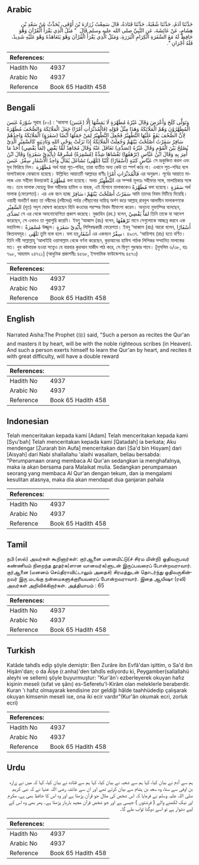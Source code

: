 ## Arabic


<div dir="rtl" lang="ar" style={{fontSize:'larger',backgroundColor:'#f8f9fa',padding:20}}>
حَدَّثَنَا آدَمُ، حَدَّثَنَا شُعْبَةُ، حَدَّثَنَا قَتَادَةُ، قَالَ سَمِعْتُ زُرَارَةَ بْنَ أَوْفَى، يُحَدِّثُ عَنْ سَعْدِ بْنِ هِشَامٍ، عَنْ عَائِشَةَ، عَنِ النَّبِيِّ صلى الله عليه وسلم قَالَ ‏ "‏ مَثَلُ الَّذِي يَقْرَأُ الْقُرْآنَ وَهْوَ حَافِظٌ لَهُ مَعَ السَّفَرَةِ الْكِرَامِ الْبَرَرَةِ، وَمَثَلُ الَّذِي يَقْرَأُ الْقُرْآنَ وَهْوَ يَتَعَاهَدُهُ وَهْوَ عَلَيْهِ شَدِيدٌ، فَلَهُ أَجْرَانِ ‏"‏‏.‏
</div>
<div style={{backgroundColor:'#f8f9fa',padding:20, marginBottom: 10}}><table> <thead> <tr> <th>References:</th> <th></th> </tr> </thead> <tbody><tr><td>Hadith No</td><td>4937</td></tr><tr><td>Arabic No</td><td>4937</td></tr><tr><td>Reference</td><td>Book 65 Hadith 458</td></tr></tbody></table></div>

## Bengali


<div dir="ltr" lang="bn" style={{fontSize:'larger',backgroundColor:'#f8f9fa',padding:20}}>
سُوْرَةُ عَبَسَ সূরাহ (৮০) : ‘আবাসা (عَبَسَ) وَتَوَلَّى كَلَحَ وَأَعْرَضَ وَقَالَ غَيْرُهُ مُطَهَّرَةٍ لَا يَمَسُّهَا إِلَّا الْمُطَهَّرُوْنَ وَهُمْ الْمَلَائِكَةُ وَهَذَا مِثْلُ قَوْلِهِ (فَالْمُدَبِّرَاتِ أَمْرًا) جَعَلَ الْمَلَائِكَةَ وَالصُّحُفَ مُطَهَّرَةً لِأَنَّ الصُّحُفَ يَقَعُ عَلَيْهَا التَّطْهِيْرُ فَجُعِلَ التَّطْهِيْرُ لِمَنْ حَمَلَهَا أَيْضًا (سَفَرَةٍ) الْمَلَائِكَةُ وَاحِدُهُمْ سَافِرٌ سَفَرْتُ أَصْلَحْتُ بَيْنَهُمْ وَجُعِلَتْ الْمَلَائِكَةُ إِذَا نَزَلَتْ بِوَحْيِ اللهِ وَتَأْدِيَتِهِ كَالسَّفِيْرِ الَّذِيْ يُصْلِحُ بَيْنَ الْقَوْمِ وَقَالَ غَيْرُهُ (تَصَدَّى) تَغَافَلَ عَنْهُ وَقَالَ مُجَاهِدٌ لَمَّا يَقْضِ (لمَاَّ يَقْضِي) أَحَدٌ مَا أُمِرَ بِهِ وَقَالَ ابْنُ عَبَّاسٍ (تَرْهَقُهَا) تَغْشَاهَا شِدَّةٌ (مُسْفِرَةٌ) مُشْرِقَةٌ (بِأَيْدِيْ سَفَرَةٍ) وَقَالَ ابْنُ عَبَّاسٍ كَتَبَةٍ (أَسْفَارًا) كُتُبًا (تَلَهَّى) تَشَاغَلَ يُقَالُ وَاحِدُ الْأَسْفَارِ سِفْرٌ. عَبَسَ সে ভ্রূকুঞ্চিত করল এবং মুখ ফিরিয়ে নিল। مُطَهَّرَة অর্থ যারা পূত-পবিত্র, তারা ব্যতীত অন্য কেউ তা স্পর্শ করে না। এখানে পূত-পবিত্র বলে মালাইকাকে বোঝানো হয়েছে। উল্লিখিত আয়াতটি আল্লাহর বাণীঃ فَالْمُدَبِّرَاتِ أَمْرًا এর অনুরূপ। পূর্বের আয়াতে মালাক এবং সহীফা উভয়কেই مُطَهَّرَةً বলা হয়েছে। অথচ التَّطْهِيْرُ এর সম্পর্ক মূলতঃ সহীফার সঙ্গে, মালায়িকার সঙ্গে নয়। তবে মালাক যেহেতু উক্ত সহীফার হামিল ও বাহক, এই হিসাবে মালাককেও مُطَهَّرَةً বলা হয়েছে। سَفَرَةٍ অর্থ মালাক (ফেরেশতা)। এর এক বচন হচ্ছে سَافِرٌ।سَفَرْتُ أَصْلَحْتُ بَيْنَهُمْ আমি তাদের বিবাদ মিটিয়ে দিয়েছি। ওয়াহী অবতীর্ণ করত তা নবীদের (নবীদের) পর্যন্ত পৌঁছানোর দায়িত্ব অর্পণ করে আল্লাহ্ রাববুল আলামীন মালাকগণকে السَّفِيْرِ (দূত) সদৃশ ঘোষণা করেছেন যিনি কওমের পরস্পর বিবাদ মীমাংসা করেন। অন্যান্য মুফাস্সির বলেছেন, تَصَدَّى সে এর থেকে অমনোযোগিতা প্রকাশ করেছে। মুজাহিদ (রহ.) বলেন, لمَاَّ يَقْضِيْ তিনি তাকে যা আদেশ করেছেন, সে এখনও তা পুরাপুরি করেনি। ইবনু ‘আব্বাস (রাঃ) বলেন, تَرْهَقُهَا মানে সেগুলোকে আচ্ছন্ন করবে এক মহাবিপদ। مُسْفِرَةٌ উজ্জ্বল। بِأَيْدِيْ سَفَرَةٍ লিপিবদ্ধকারী ফেরেশতা। ইবনু ‘আব্বাস (রাঃ) আরো বলেন, أَسْفَارًا কিতাবসমূহ। تَلَهَّى তুমি ব্যস্ত হলে। বলা হয়أَسْفَارِ এর একবচন سِفْرٌ। ৪৯৩৭. ‘আয়িশাহ (রাঃ) হতে বর্ণিত। তিনি নবী সাল্লাল্লাহু ‘আলাইহি ওয়াসাল্লাম থেকে বর্ণনা করেছেন, কুরআনের হাফিয পাঠক লিপিকর সম্মানিত মালাকের মত। খুব কষ্টদায়ক হওয়া সত্ত্বেও যে বারবার কুরআন মাজীদ পাঠ করে, সে দ্বিগুণ পুরস্কার পাবে। [মুসলিম ৬/৩৮, হাঃ ৭৯৮, আহমাদ ২৪৭২১] (আধুনিক প্রকাশনীঃ ৪৫৬৮, ইসলামিক ফাউন্ডেশনঃ ৪৫৭৩)
</div>
<div style={{backgroundColor:'#f8f9fa',padding:20, marginBottom: 10}}><table> <thead> <tr> <th>References:</th> <th></th> </tr> </thead> <tbody><tr><td>Hadith No</td><td>4937</td></tr><tr><td>Arabic No</td><td>4937</td></tr><tr><td>Reference</td><td>Book 65 Hadith 458</td></tr></tbody></table></div>

## English


<div dir="ltr" lang="en" style={{fontSize:'larger',backgroundColor:'#f8f9fa',padding:20}}>
Narrated Aisha:The Prophet (ﷺ) said, "Such a person as recites the Qur'an and masters it by heart, will be with the noble righteous scribes (in Heaven). And such a person exerts himself to learn the Qur'an by heart, and recites it with great difficulty, will have a double reward
</div>
<div style={{backgroundColor:'#f8f9fa',padding:20, marginBottom: 10}}><table> <thead> <tr> <th>References:</th> <th></th> </tr> </thead> <tbody><tr><td>Hadith No</td><td>4937</td></tr><tr><td>Arabic No</td><td>4937</td></tr><tr><td>Reference</td><td>Book 65 Hadith 458</td></tr></tbody></table></div>

## Indonesian


<div dir="ltr" lang="id" style={{fontSize:'larger',backgroundColor:'#f8f9fa',padding:20}}>
Telah menceritakan kepada kami [Adam] Telah menceritakan kepada kami [Syu'bah] Telah menceritakan kepada kami [Qatadah] ia berkata; Aku mendengar [Zurarah bin Aufa] menceritakan dari [Sa'd bin Hisyam] dari [Aisyah] dari Nabi shallallahu 'alaihi wasallam, beliau bersabda: "Perumpamaan orang membaca Al Qur'an sedangkan ia menghafalnya, maka ia akan bersama para Malaikat mulia. Sedangkan perumpamaan seorang yang membaca Al Qur'an dengan tekum, dan ia mengalami kesulitan atasnya, maka dia akan mendapat dua ganjaran pahala
</div>
<div style={{backgroundColor:'#f8f9fa',padding:20, marginBottom: 10}}><table> <thead> <tr> <th>References:</th> <th></th> </tr> </thead> <tbody><tr><td>Hadith No</td><td>4937</td></tr><tr><td>Arabic No</td><td>4937</td></tr><tr><td>Reference</td><td>Book 65 Hadith 458</td></tr></tbody></table></div>

## Tamil


<div dir="ltr" lang="ta" style={{fontSize:'larger',backgroundColor:'#f8f9fa',padding:20}}>
நபி (ஸல்) அவர்கள் கூறினார்கள்: குர்ஆனை மனனமிட்டு(ச் சிரம மின்றி) ஓதிவருபவர் கண்ணியம் நிறைந்த தூதர்க(ளான வானவர்க)ளுடன் இருப்பவரைப் போன்றவராவார். குர்ஆனை (மனனம் செய்திராவிட்டாலும் அதைச்) சிரமத்துடன் தொடர்ந்து ஓதிவருகின்றவர் இரு மடங்கு நன்மைகளுக்குரியவரைப் போன்றவராவார். இதை ஆயிஷா (ரலி) அவர்கள் அறிவிக்கிறார்கள். அத்தியாயம் : 65
</div>
<div style={{backgroundColor:'#f8f9fa',padding:20, marginBottom: 10}}><table> <thead> <tr> <th>References:</th> <th></th> </tr> </thead> <tbody><tr><td>Hadith No</td><td>4937</td></tr><tr><td>Arabic No</td><td>4937</td></tr><tr><td>Reference</td><td>Book 65 Hadith 458</td></tr></tbody></table></div>

## Turkish


<div dir="ltr" lang="tr" style={{fontSize:'larger',backgroundColor:'#f8f9fa',padding:20}}>
Katâde tahdîs edip şöyle demiştir: Ben Zurâre ibn Evfâ'dan işittim, o Sa'd ibn Hişâm'dan; o da Âişe (r.anha)'den tahdîs ediyordu ki, Peygamber(sallallahü aleyhi ve sellem) şöyle buyurmuştur: "Kur'ân'ı ezberleyerek okuyan hafız kişinin meseli (sıfat ve şânı) es-Seferetu'l-Kirâm olan meleklerle beraberdir. Kuran 'ı hafız olmayarak kendisine zor geldiği hâlde taahhüdedip çalışarak okuyan kimsenin meseli ise, ona iki ecir vardır"(Kur'ân okumak ecri, zorluk ecri)
</div>
<div style={{backgroundColor:'#f8f9fa',padding:20, marginBottom: 10}}><table> <thead> <tr> <th>References:</th> <th></th> </tr> </thead> <tbody><tr><td>Hadith No</td><td>4937</td></tr><tr><td>Arabic No</td><td>4937</td></tr><tr><td>Reference</td><td>Book 65 Hadith 458</td></tr></tbody></table></div>

## Urdu


<div dir="rtl" lang="ur" style={{fontSize:'larger',backgroundColor:'#f8f9fa',padding:20}}>
ہم سے آدم نے بیان کیا، کہا ہم سے شعبہ نے بیان کیا، کہا ہم سے قتادہ نے بیان کیا، کہا کہ میں نے زرارہ بن اوفی سے سنا، وہ سعد بن ہشام سے بیان کرتے تھے اور ان سے عائشہ رضی اللہ عنہا نے کہ نبی کریم صلی اللہ علیہ وسلم نے فرمایا کہ اس شخص کی مثال جو قرآن پڑھتا ہے اور وہ اس کا حافظ بھی ہے، مکرم اور نیک لکھنے والے ( فرشتوں ) جیسی ہے اور جو شخص قرآن مجید باربار پڑھتا ہے۔ پھر بھی وہ اس کے لیے دشوار ہے تو اسے دوگنا ثواب ملے گا۔
</div>
<div style={{backgroundColor:'#f8f9fa',padding:20, marginBottom: 10}}><table> <thead> <tr> <th>References:</th> <th></th> </tr> </thead> <tbody><tr><td>Hadith No</td><td>4937</td></tr><tr><td>Arabic No</td><td>4937</td></tr><tr><td>Reference</td><td>Book 65 Hadith 458</td></tr></tbody></table></div>